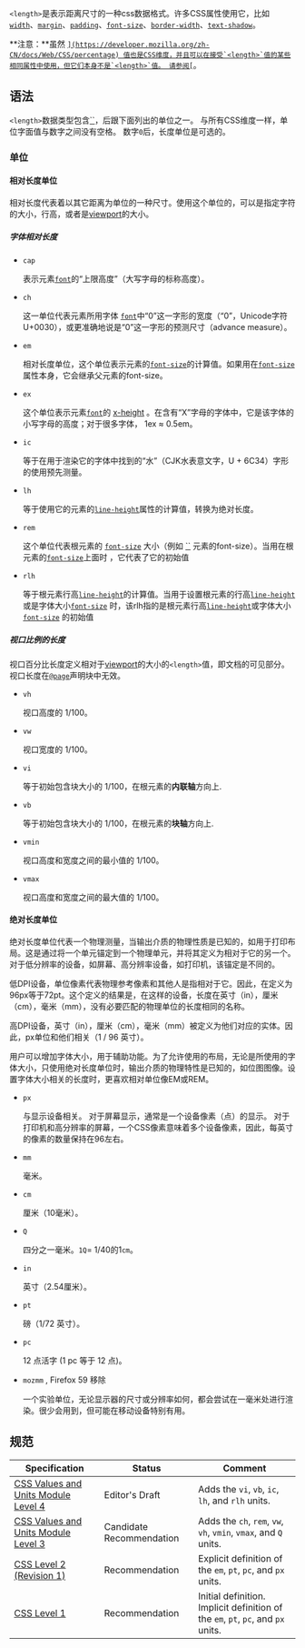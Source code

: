 `<length>`是表示距离尺寸的一种css数据格式。许多CSS属性使用它，比如[`width`](https://developer.mozilla.org/zh-CN/docs/Web/CSS/width)、[`margin`](https://developer.mozilla.org/zh-CN/docs/Web/CSS/margin)、[`padding`](https://developer.mozilla.org/zh-CN/docs/Web/CSS/padding)、[`font-size`](https://developer.mozilla.org/zh-CN/docs/Web/CSS/font-size)、[`border-width`](https://developer.mozilla.org/zh-CN/docs/Web/CSS/border-width)、[`text-shadow`](https://developer.mozilla.org/zh-CN/docs/Web/CSS/text-shadow)。

**注意：**虽然 [``](https://developer.mozilla.org/zh-CN/docs/Web/CSS/percentage) 值也是CSS维度，并且可以在接受`<length>`值的某些相同属性中使用，但它们本身不是`<length>`值。 请参阅[``](https://developer.mozilla.org/zh-CN/docs/Web/CSS/length-percentage)。

## 语法

`<length>`数据类型包含[``](https://developer.mozilla.org/zh-CN/docs/Web/CSS/number)，后跟下面列出的单位之一。 与所有CSS维度一样，单位字面值与数字之间没有空格。 数字`0`后，长度单位是可选的。

### 单位

#### 相对长度单位

相对长度代表着以其它距离为单位的一种尺寸。使用这个单位的，可以是指定字符的大小，行高，或者是[viewport](https://developer.mozilla.org/en-US/docs/Glossary/viewport)的大小。

##### 字体相对长度

- `cap`  

  表示元素[`font`](https://developer.mozilla.org/zh-CN/docs/Web/CSS/font)的“上限高度”（大写字母的标称高度）。

- `ch`

    这一单位代表元素所用字体 [`font`](https://developer.mozilla.org/zh-CN/docs/Web/CSS/font)中“0”这一字形的宽度（“0”，Unicode字符U+0030），或更准确地说是“0”这一字形的预测尺寸（advance measure）。  

- `em`

  相对长度单位，这个单位表示元素的[`font-size`](https://developer.mozilla.org/zh-CN/docs/Web/CSS/font-size)的计算值。如果用在[`font-size`](https://developer.mozilla.org/zh-CN/docs/Web/CSS/font-size) 属性本身，它会继承父元素的font-size。

- `ex`

  这个单位表示元素[`font`](https://developer.mozilla.org/zh-CN/docs/Web/CSS/font)的 [x-height](http://en.wikipedia.org/wiki/X-height) 。在含有“X”字母的字体中，它是该字体的小写字母的高度；对于很多字体， 1ex ≈ 0.5em。

   

- `ic`  

  等于在用于渲染它的字体中找到的“水”（CJK水表意文字，U + 6C34）字形的使用预先测量。

- `lh`  

  等于使用它的元素的[`line-height`](https://developer.mozilla.org/zh-CN/docs/Web/CSS/line-height)属性的计算值，转换为绝对长度。

- `rem`

  这个单位代表根元素的 [`font-size`](https://developer.mozilla.org/zh-CN/docs/Web/CSS/font-size) 大小（例如 [``](https://developer.mozilla.org/zh-CN/docs/Web/HTML/Element/html) 元素的font-size）。当用在根元素的[`font-size`](https://developer.mozilla.org/zh-CN/docs/Web/CSS/font-size)上面时 ，它代表了它的初始值

- `rlh`  

  等于根元素行高[`line-height`](https://developer.mozilla.org/zh-CN/docs/Web/CSS/line-height)的计算值。当用于设置根元素的行高[`line-height`](https://developer.mozilla.org/zh-CN/docs/Web/CSS/line-height)或是字体大小[`font-size`](https://developer.mozilla.org/zh-CN/docs/Web/CSS/font-size) 时，该rlh指的是根元素行高[`line-height`](https://developer.mozilla.org/zh-CN/docs/Web/CSS/line-height)或字体大小[`font-size`](https://developer.mozilla.org/zh-CN/docs/Web/CSS/font-size) 的初始值

##### 视口比例的长度

视口百分比长度定义相对于[viewport](https://developer.mozilla.org/en-US/docs/Glossary/viewport)的大小的`<length>`值，即文档的可见部分。 视口长度在[`@page`](https://developer.mozilla.org/zh-CN/docs/Web/CSS/@page)声明块中无效。

- `vh`

  视口高度的 1/100。

- `vw`

  视口宽度的 1/100。

- `vi` 

  等于初始包含块大小的 1/100，在根元素的**内联轴**方向上.

- `vb` 

  等于初始包含块大小的 1/100，在根元素的**块轴**方向上.

- `vmin`

  视口高度和宽度之间的最小值的 1/100。

- `vmax`

  视口高度和宽度之间的最大值的 1/100。

#### 绝对长度单位

绝对长度单位代表一个物理测量，当输出介质的物理性质是已知的，如用于打印布局。这是通过将一个单元锚定到一个物理单元，并将其定义为相对于它的另一个。对于低分辨率的设备，如屏幕、高分辨率设备，如打印机，该锚定是不同的。

低DPI设备，单位像素代表物理参考像素和其他人是指相对于它。因此，在定义为96px等于72pt。这个定义的结果是，在这样的设备，长度在英寸（in），厘米（cm），毫米（mm），没有必要匹配的物理单位的长度相同的名称。

高DPI设备，英寸（in），厘米（cm），毫米（mm）被定义为他们对应的实体。因此，px单位和他们相关（1 / 96 英寸）。

用户可以增加字体大小，用于辅助功能。为了允许使用的布局，无论是所使用的字体大小，只使用绝对长度单位时，输出介质的物理特性是已知的，如位图图像。设置字体大小相关的长度时，更喜欢相对单位像EM或REM。

- `px`

  与显示设备相关。   对于屏幕显示，通常是一个设备像素（点）的显示。   对于打印机和高分辨率的屏幕，一个CSS像素意味着多个设备像素，因此，每英寸的像素的数量保持在96左右。

- `mm`

  毫米。

- `cm`

  厘米（10毫米）。

- `Q`  

  四分之一毫米。`1Q`= 1/40的1`cm`。

- `in`

  英寸（2.54厘米）。

- `pt`

  磅（1/72 英寸）。

- `pc`

  12 点活字 (1 pc 等于 12 点)。

- `mozmm`  , Firefox 59 移除

  一个实验单位，无论显示器的尺寸或分辨率如何，都会尝试在一毫米处进行渲染。很少会用到，但可能在移动设备特别有用。

## 规范

| Specification                                                | Status                   | Comment                                                      |
| ------------------------------------------------------------ | ------------------------ | ------------------------------------------------------------ |
| [CSS Values and Units Module Level 4 ](https://drafts.csswg.org/css-values-4/#lengths) | Editor's Draft           | Adds the `vi`, `vb`, `ic`, `lh`, and `rlh` units.            |
| [CSS Values and Units Module Level 3 ](https://drafts.csswg.org/css-values-3/#lengths) | Candidate Recommendation | Adds the `ch`, `rem`, `vw`, `vh`, `vmin`, `vmax`, and `Q` units. |
| [CSS Level 2 (Revision 1) ](https://www.w3.org/TR/CSS2/syndata.html#length-units) | Recommendation           | Explicit definition of the `em`, `pt`, `pc`, and `px` units. |
| [CSS Level 1 ](https://www.w3.org/TR/CSS1/#length-units)     | Recommendation           | Initial definition. Implicit definition of the `em`, `pt`, `pc`, and `px` units. |